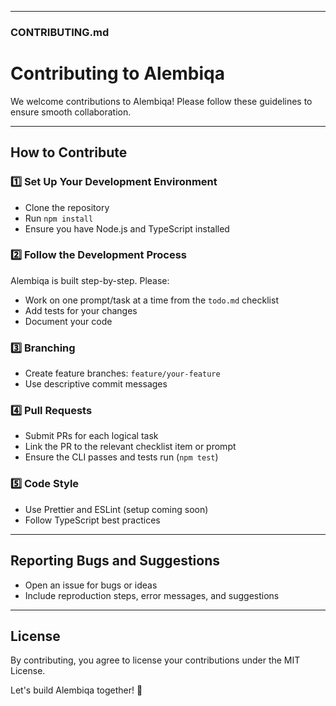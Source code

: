 
---

### **CONTRIBUTING.md**

# Contributing to Alembiqa

We welcome contributions to Alembiqa! Please follow these guidelines to ensure smooth collaboration.

---

## How to Contribute

### 1️⃣ Set Up Your Development Environment

- Clone the repository
- Run `npm install`
- Ensure you have Node.js and TypeScript installed

### 2️⃣ Follow the Development Process

Alembiqa is built step-by-step. Please:

- Work on one prompt/task at a time from the `todo.md` checklist
- Add tests for your changes
- Document your code

### 3️⃣ Branching

- Create feature branches: `feature/your-feature`
- Use descriptive commit messages

### 4️⃣ Pull Requests

- Submit PRs for each logical task
- Link the PR to the relevant checklist item or prompt
- Ensure the CLI passes and tests run (`npm test`)

### 5️⃣ Code Style

- Use Prettier and ESLint (setup coming soon)
- Follow TypeScript best practices

---

## Reporting Bugs and Suggestions

- Open an issue for bugs or ideas
- Include reproduction steps, error messages, and suggestions

---

## License

By contributing, you agree to license your contributions under the MIT License.

Let's build Alembiqa together! 🚀
